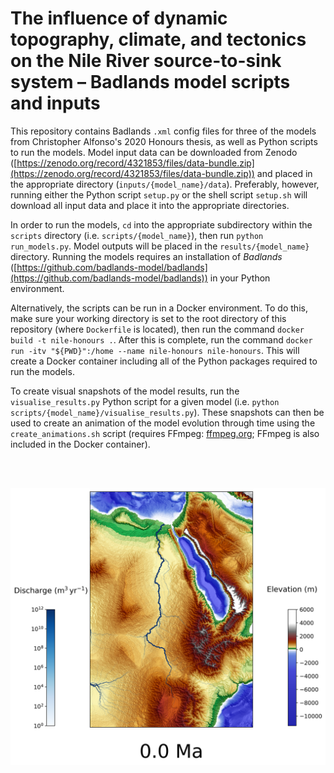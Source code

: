 # The influence of dynamic topography, climate, and tectonics on the Nile River source-to-sink system – Badlands model scripts and inputs

This repository contains Badlands `.xml` config files for three of the models from Christopher Alfonso's 2020 Honours thesis, as well as Python scripts to run the models.
Model input data can be downloaded from Zenodo ([https://zenodo.org/record/4321853/files/data-bundle.zip](https://zenodo.org/record/4321853/files/data-bundle.zip)) and placed in the appropriate directory (`inputs/{model_name}/data`).
Preferably, however, running either the Python script `setup.py` or the shell script `setup.sh` will download all input data and place it into the appropriate directories.

In order to run the models, `cd` into the appropriate subdirectory within the `scripts` directory (i.e. `scripts/{model_name}`), then run `python run_models.py`.
Model outputs will be placed in the `results/{model_name}` directory.
Running the models requires an installation of *Badlands* ([https://github.com/badlands-model/badlands](https://github.com/badlands-model/badlands)) in your Python environment.

Alternatively, the scripts can be run in a Docker environment.
To do this, make sure your working directory is set to the root directory of this repository (where `Dockerfile` is located), then run the command `docker build -t nile-honours .`.
After this is complete, run the command `docker run -itv "${PWD}":/home --name nile-honours nile-honours`.
This will create a Docker container including all of the Python packages required to run the models.

To create visual snapshots of the model results, run the `visualise_results.py` Python script for a given model (i.e. `python scripts/{model_name}/visualise_results.py`).
These snapshots can then be used to create an animation of the model evolution through time using the `create_animations.sh` script (requires FFmpeg: [ffmpeg.org](https://ffmpeg.org); FFmpeg is also included in the Docker container).

<br><br>

![alt text](./doc/result.png "Hybrid scenario model results at 0&nbsp;Ma (present day)")
